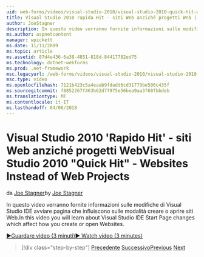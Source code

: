 ```yaml
---
uid: web-forms/videos/visual-studio-2010/visual-studio-2010-quick-hit-websites-instead-of-web-projects
title: Visual Studio 2010 rapida Hit - siti Web anziché progetti Web | Documenti Microsoft
author: JoeStagner
description: In questo video verranno fornite informazioni sulle modifiche di Visual Studio IDE avviare pagina che influiscono sulle modalità creare o aprire siti Web.
ms.author: aspnetcontent
manager: wpickett
ms.date: 11/11/2009
ms.topic: article
ms.assetid: 87d4e436-6a38-4851-818d-84417782ed75
ms.technology: dotnet-webforms
ms.prod: .net-framework
msc.legacyurl: /web-forms/videos/visual-studio-2010/visual-studio-2010-quick-hit-websites-instead-of-web-projects
msc.type: video
ms.openlocfilehash: 7121b423c5a4eaab9fdadd6cd31779be506c435f
ms.sourcegitcommit: f8852267f463b62d7f975e56bea9aa3f68fbbdeb
ms.translationtype: MT
ms.contentlocale: it-IT
ms.lasthandoff: 04/06/2018
---
```

<a name="visual-studio-2010-quick-hit---websites-instead-of-web-projects"></a><span data-ttu-id="81e00-103">Visual Studio 2010 'Rapido Hit' - siti Web anziché progetti Web</span><span class="sxs-lookup"><span data-stu-id="81e00-103">Visual Studio 2010 "Quick Hit" - Websites Instead of Web Projects</span></span>
====================
<span data-ttu-id="81e00-104">da [Joe Stagner](https://github.com/JoeStagner)</span><span class="sxs-lookup"><span data-stu-id="81e00-104">by [Joe Stagner](https://github.com/JoeStagner)</span></span>

<span data-ttu-id="81e00-105">In questo video verranno fornite informazioni sulle modifiche di Visual Studio IDE avviare pagina che influiscono sulle modalità creare o aprire siti Web.</span><span class="sxs-lookup"><span data-stu-id="81e00-105">In this video you will learn about Visual Studio IDE Start Page changes which affect how you create or open Websites.</span></span> 

[<span data-ttu-id="81e00-106">&#9654;Guardare video (3 minuti)</span><span class="sxs-lookup"><span data-stu-id="81e00-106">&#9654; Watch video (3 minutes)</span></span>](https://channel9.msdn.com/Blogs/ASP-NET-Site-Videos/visual-studio-2010-quick-hit-websites-instead-of-web-projects)

> [!div class="step-by-step"]
> <span data-ttu-id="81e00-107">[Precedente](visual-studio-2010-quick-hit-new-multi-targeting.md)
> [Successivo](visual-studio-2010-quick-hit-snippets-intellisense.md)</span><span class="sxs-lookup"><span data-stu-id="81e00-107">[Previous](visual-studio-2010-quick-hit-new-multi-targeting.md)
[Next](visual-studio-2010-quick-hit-snippets-intellisense.md)</span></span>
